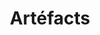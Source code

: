 ---
title: Artéfacts
permalink: /diagrammes-de-deploiement/#artefacts
nav_order: 2
parent: Diagrammes de déploiement
---